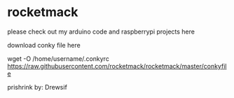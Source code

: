 # rocketmack

please check out my arduino code and raspberrypi projects here


download conky file here

wget -O /home/username/.conkyrc https://raw.githubusercontent.com/rocketmack/rocketmack/master/conkyfile

prishrink by: Drewsif

